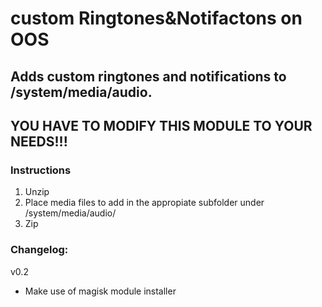 # custom Ringtones&Notifactons on OOS

## Adds custom ringtones and notifications to /system/media/audio.

## YOU HAVE TO MODIFY THIS MODULE TO YOUR NEEDS!!!

### Instructions
1. Unzip 
2. Place media files to add in the appropiate subfolder under /system/media/audio/
3. Zip 

### Changelog:
v0.2
- Make use of magisk module installer
